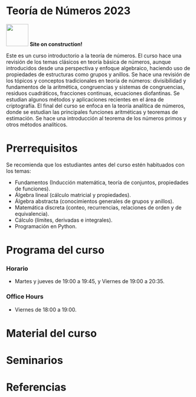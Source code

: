 # Teoría de Números 2023

<img src="https://upload.wikimedia.org/wikipedia/commons/2/24/Warning_icon.svg" width="60">  **Site on construction!**

Este es un curso introductorio a la teoría de números. El curso hace una revisión de los temas clásicos en teoría básica de números, aunque introducidos desde una perspectiva y  enfoque algebraico, haciendo uso de propiedades de estructuras como grupos y anillos. Se hace una revisión de los tópicos y conceptos tradicionales en teoría de números: divisibilidad y fundamentos de la aritmética, congruencias y sistemas de congruencias, residuos cuadráticos, fracciones continuas, ecuaciones diofantinas. Se estudian algunos métodos y aplicaciones recientes en el área de criptografía. El final del curso se enfoca en la teoría analítica de números, donde se estudian las principales funciones aritméticas y teoremas de estimación. Se hace una introducción al teorema de los números primos y otros métodos analíticos.
    

# Prerrequisitos

Se recomienda que los estudiantes antes del curso estén habituados con los temas:
* Fundamentos (Inducción matemática, teoría de conjuntos, propiedades de funciones).
* Álgebra lineal (cálculo matricial y propiedades).
* Álgebra abstracta (conocimientos generales de grupos y anillos).
* Matemática discreta (conteo, recurrencias, relaciones de orden y de equivalencia).
* Cálculo (límites, derivadas e integrales).
* Programación en Python.


# Programa del curso
<div id='id-programa'/>


### Horario
<div id='id-horario'/>

* Martes y jueves de 19:00 a 19:45, y Viernes de 19:00 a 20:35.

### Office Hours
<div id='id-office'/>

* Viernes de 18:00 a 19:00.

# Material del curso
<div id='id-material'/>


# Seminarios
<div id='id-seminarios'/>


# Referencias
<div id='id-ref'/>
